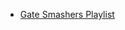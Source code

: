  - [Gate Smashers Playlist](https://www.youtube.com/playlist?list=PLxCzCOWd7aiHGhOHV-nwb0HR5US5GFKFI)
